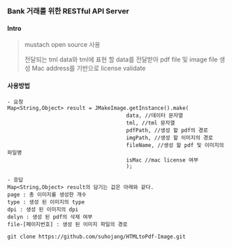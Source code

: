 ### Bank 거래를 위한 RESTful API Server

#### Intro
> mustach open source 사용
> 
> 전달되는 tml data와 tml에 표현 할 data를 전달받아 pdf file 및 image file 생성
> Mac address를 기반으로 license validate
> 

#### 사용방법
```
- 요청
Map<String,Object> result = JMakeImage.getInstance().make(
                                      data, //데이터 문자열
                                      tml, //tml 문자열
                                      pdfPath, //생성 할 pdf의 경로
                                      imgPath, //생성 할 이미지의 경로
                                      fileName, //생성 할 pdf 및 이미지의 파일명
                                      isMac //mac license 여부
                                      );

- 응답
Map<String,Object> result의 담기는 값은 아래와 같다.
page : 총 이미지를 생성한 개수
type : 생성 된 이미지의 type
dpi : 생성 된 이미지의 dpi
delyn : 생성 된 pdf의 삭제 여부
file-[페이지번호] : 생성 된 이미지 파일의 경로

```

```
git clone https://github.com/suhojang/HTMLtoPdf-Image.git
```

